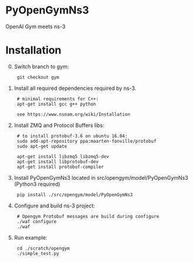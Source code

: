PyOpenGymNs3
============

OpenAI Gym meets ns-3

Installation
============

0. Switch branch to gym:

		git checkout gym

1. Install all required dependencies required by ns-3.

		# minimal requirements for C++:
		apt-get install gcc g++ python

		see https://www.nsnam.org/wiki/Installation

2. Install ZMQ and Protocol Buffers libs:

		# to install protobuf-3.6 on ubuntu 16.04:
		sudo add-apt-repository ppa:maarten-fonville/protobuf
		sudo apt-get update

		apt-get install libzmq5 libzmq5-dev
		apt-get install libprotobuf-dev
		apt-get install protobuf-compiler

3. Install PyOpenGymNs3 located in src/opengym/model/PyOpenGymNs3 (Python3 required)

		pip install ./src/opengym/model/PyOpenGymNs3

4. Configure and build ns-3 project:

		# Opengym Protobuf messages are build during configure
		./waf configure
		./waf

5. Run example:

		cd ./scratch/opengym
		./simple_test.py
